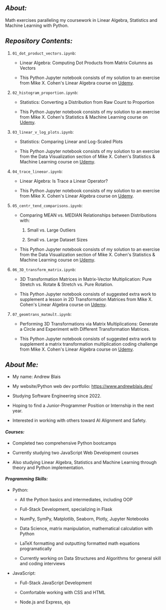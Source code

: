 ## **_About:_**

Math exercises paralleling my coursework in Linear Algebra, Statistics and Machine Learning with Python.

## **_Repository Contents:_**

1.  `01_dot_product_vectors.ipynb`:

    -   Linear Algebra: Computing Dot Products from Matrix Columns as Vectors

    -   This Python Jupyter notebook consists of my solution to an exercise from Mike X. Cohen's Linear Algebra course on [Udemy](https://www.udemy.com/course/linear-algebra-theory-and-implementation).

2.  `02_histogram_proportion.ipynb`:

    -   Statistics: Converting a Distribution from Raw Count to Proportion

    -   This Python Jupyter notebook consists of my solution to an exercise from Mike X. Cohen's Statistics & Machine Learning course on [Udemy](https://www.udemy.com/course/statsml_x).

3.  `03_linear_v_log_plots.ipynb`:

    -   Statistics: Comparing Linear and Log-Scaled Plots

    -   This Python Jupyter notebook consists of my solution to an exercise from the Data Visualization section of Mike X. Cohen's Statistics & Machine Learning course on [Udemy](https://www.udemy.com/course/statsml_x).

4.  `04_trace_lineear.ipynb`:

    -   Linear Algebra: Is Trace a Linear Operator?

    -   This Python Jupyter notebook consists of my solution to an exercise from Mike X. Cohen's Linear Algebra course on [Udemy](https://www.udemy.com/course/linear-algebra-theory-and-implementation).

5.  `05_centr_tend_comparisons.ipynb`:

    -   Comparing MEAN vs. MEDIAN Relationships between Distributions with:

        1. Small vs. Large Outliers

        2. Small vs. Large Dataset Sizes

    -   This Python Jupyter notebook consists of my solution to an exercise from the Data Visualization section of Mike X. Cohen's Statistics & Machine Learning course on [Udemy](https://www.udemy.com/course/statsml_x).

6.  `06_3D_transform_matrix.ipynb`:

    -   3D Transformation Matrices in Matrix-Vector Multiplication: Pure Stretch vs. Rotate & Stretch vs. Pure Rotation.

    -   This Python Jupyter notebook consists of suggested extra work to supplement a lesson in 2D Transformation Matrices from Mike X. Cohen's Linear Algebra course on [Udemy](https://www.udemy.com/course/linear-algebra-theory-and-implementation).

7.  `07_geomtrans_matmult.ipynb`:

    -   Performing 3D Transformations via Matrix Multiplications: Generate a Circle and Experiment with Different Transformation Matrices.

    -   This Python Jupyter notebook consists of suggested extra work to supplement a matrix transformation multiplication coding challenge from Mike X. Cohen's Linear Algebra course on [Udemy](https://www.udemy.com/course/linear-algebra-theory-and-implementation).

## **_About Me:_**

-   My name: Andrew Blais

-   My website/Python web dev portfolio: https://www.andrewblais.dev/

-   Studying Software Engineering since 2022.

-   Hoping to find a Junior-Programmer Position or Internship in the next year.

-   Interested in working with others toward AI Alignment and Safety.

#### **_Courses:_**

-   Completed two comprehensive Python bootcamps

-   Currently studying two JavaScript Web Development courses

-   Also studying Linear Algebra, Statistics and Machine Learning through theory and Python implementation.

#### **_Programming Skills:_**

-   Python:

    -   All the Python basics and intermediates, including OOP

    -   Full-Stack Development, specializing in Flask

    -   NumPy, SymPy, Matplotlib, Seaborn, Plotly, Jupyter Notebooks

    -   Data Science, matrix manipulation, mathematical calculation with Python

    -   LaTeX formatting and outputting formatted math equations programatically

    -   Currently working on Data Structures and Algorithms for general skill and coding interviews

-   JavaScript:

    -   Full-Stack JavaScript Development

    -   Comfortable working with CSS and HTML

    -   Node.js and Express, ejs
